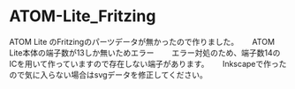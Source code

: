 # ATOM-Lite_Fritzing

ATOM Lite のFritzingのパーツデータが無かったので作りました。　　
ATOM Lite本体の端子数が13しか無いためエラー　　
エラー対処のため、端子数14のICを用いて作っていますので存在しない端子があります。　　
Inkscapeで作ったので気に入らない場合はsvgデータを修正してください。　　
